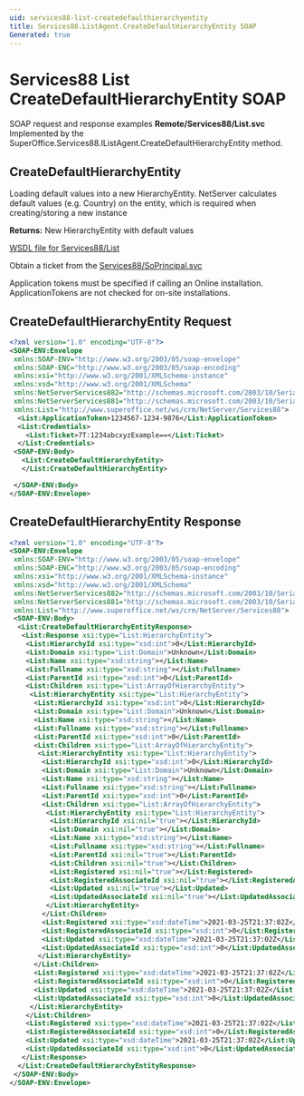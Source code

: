 ```yaml
---
uid: services88-list-createdefaulthierarchyentity
title: Services88.ListAgent.CreateDefaultHierarchyEntity SOAP
Generated: true
---
```


# Services88 List CreateDefaultHierarchyEntity SOAP

SOAP request and response examples **Remote/Services88/List.svc**
Implemented by the <see cref="M:SuperOffice.Services88.IListAgent.CreateDefaultHierarchyEntity">SuperOffice.Services88.IListAgent.CreateDefaultHierarchyEntity</see> method.

## CreateDefaultHierarchyEntity

Loading default values into a new HierarchyEntity.
NetServer calculates default values (e.g. Country) on the entity, which is required when creating/storing a new instance


**Returns:** New HierarchyEntity with default values


[WSDL file for Services88/List](../Services88-List.md)

Obtain a ticket from the [Services88/SoPrincipal.svc](../SoPrincipal/SoPrincipal.md)

Application tokens must be specified if calling an Online installation. ApplicationTokens are not checked for on-site installations.

## CreateDefaultHierarchyEntity Request

```xml
<?xml version="1.0" encoding="UTF-8"?>
<SOAP-ENV:Envelope
 xmlns:SOAP-ENV="http://www.w3.org/2003/05/soap-envelope"
 xmlns:SOAP-ENC="http://www.w3.org/2003/05/soap-encoding"
 xmlns:xsi="http://www.w3.org/2001/XMLSchema-instance"
 xmlns:xsd="http://www.w3.org/2001/XMLSchema"
 xmlns:NetServerServices882="http://schemas.microsoft.com/2003/10/Serialization/Arrays"
 xmlns:NetServerServices881="http://schemas.microsoft.com/2003/10/Serialization/"
 xmlns:List="http://www.superoffice.net/ws/crm/NetServer/Services88">
  <List:ApplicationToken>1234567-1234-9876</List:ApplicationToken>
  <List:Credentials>
    <List:Ticket>7T:1234abcxyzExample==</List:Ticket>
  </List:Credentials>
 <SOAP-ENV:Body>
   <List:CreateDefaultHierarchyEntity>
   </List:CreateDefaultHierarchyEntity>

 </SOAP-ENV:Body>
</SOAP-ENV:Envelope>

```


## CreateDefaultHierarchyEntity Response

```xml
<?xml version="1.0" encoding="UTF-8"?>
<SOAP-ENV:Envelope
 xmlns:SOAP-ENV="http://www.w3.org/2003/05/soap-envelope"
 xmlns:SOAP-ENC="http://www.w3.org/2003/05/soap-encoding"
 xmlns:xsi="http://www.w3.org/2001/XMLSchema-instance"
 xmlns:xsd="http://www.w3.org/2001/XMLSchema"
 xmlns:NetServerServices882="http://schemas.microsoft.com/2003/10/Serialization/Arrays"
 xmlns:NetServerServices881="http://schemas.microsoft.com/2003/10/Serialization/"
 xmlns:List="http://www.superoffice.net/ws/crm/NetServer/Services88">
 <SOAP-ENV:Body>
  <List:CreateDefaultHierarchyEntityResponse>
   <List:Response xsi:type="List:HierarchyEntity">
    <List:HierarchyId xsi:type="xsd:int">0</List:HierarchyId>
    <List:Domain xsi:type="List:Domain">Unknown</List:Domain>
    <List:Name xsi:type="xsd:string"></List:Name>
    <List:Fullname xsi:type="xsd:string"></List:Fullname>
    <List:ParentId xsi:type="xsd:int">0</List:ParentId>
    <List:Children xsi:type="List:ArrayOfHierarchyEntity">
     <List:HierarchyEntity xsi:type="List:HierarchyEntity">
      <List:HierarchyId xsi:type="xsd:int">0</List:HierarchyId>
      <List:Domain xsi:type="List:Domain">Unknown</List:Domain>
      <List:Name xsi:type="xsd:string"></List:Name>
      <List:Fullname xsi:type="xsd:string"></List:Fullname>
      <List:ParentId xsi:type="xsd:int">0</List:ParentId>
      <List:Children xsi:type="List:ArrayOfHierarchyEntity">
       <List:HierarchyEntity xsi:type="List:HierarchyEntity">
        <List:HierarchyId xsi:type="xsd:int">0</List:HierarchyId>
        <List:Domain xsi:type="List:Domain">Unknown</List:Domain>
        <List:Name xsi:type="xsd:string"></List:Name>
        <List:Fullname xsi:type="xsd:string"></List:Fullname>
        <List:ParentId xsi:type="xsd:int">0</List:ParentId>
        <List:Children xsi:type="List:ArrayOfHierarchyEntity">
         <List:HierarchyEntity xsi:type="List:HierarchyEntity">
          <List:HierarchyId xsi:nil="true"></List:HierarchyId>
          <List:Domain xsi:nil="true"></List:Domain>
          <List:Name xsi:type="xsd:string"></List:Name>
          <List:Fullname xsi:type="xsd:string"></List:Fullname>
          <List:ParentId xsi:nil="true"></List:ParentId>
          <List:Children xsi:nil="true"></List:Children>
          <List:Registered xsi:nil="true"></List:Registered>
          <List:RegisteredAssociateId xsi:nil="true"></List:RegisteredAssociateId>
          <List:Updated xsi:nil="true"></List:Updated>
          <List:UpdatedAssociateId xsi:nil="true"></List:UpdatedAssociateId>
         </List:HierarchyEntity>
        </List:Children>
        <List:Registered xsi:type="xsd:dateTime">2021-03-25T21:37:02Z</List:Registered>
        <List:RegisteredAssociateId xsi:type="xsd:int">0</List:RegisteredAssociateId>
        <List:Updated xsi:type="xsd:dateTime">2021-03-25T21:37:02Z</List:Updated>
        <List:UpdatedAssociateId xsi:type="xsd:int">0</List:UpdatedAssociateId>
       </List:HierarchyEntity>
      </List:Children>
      <List:Registered xsi:type="xsd:dateTime">2021-03-25T21:37:02Z</List:Registered>
      <List:RegisteredAssociateId xsi:type="xsd:int">0</List:RegisteredAssociateId>
      <List:Updated xsi:type="xsd:dateTime">2021-03-25T21:37:02Z</List:Updated>
      <List:UpdatedAssociateId xsi:type="xsd:int">0</List:UpdatedAssociateId>
     </List:HierarchyEntity>
    </List:Children>
    <List:Registered xsi:type="xsd:dateTime">2021-03-25T21:37:02Z</List:Registered>
    <List:RegisteredAssociateId xsi:type="xsd:int">0</List:RegisteredAssociateId>
    <List:Updated xsi:type="xsd:dateTime">2021-03-25T21:37:02Z</List:Updated>
    <List:UpdatedAssociateId xsi:type="xsd:int">0</List:UpdatedAssociateId>
   </List:Response>
  </List:CreateDefaultHierarchyEntityResponse>
 </SOAP-ENV:Body>
</SOAP-ENV:Envelope>

```

